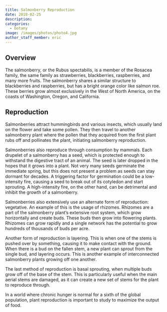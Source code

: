 ```yaml
---
title: Salmonberry Reproduction
date: 2018-02-25
description: 
categories:
  - botany
image: /images/photos/photo4.jpg
author_staff_member: eric
---
```


## Overview  

The salmonberry, or the Rubus spectabilis, is a member of the Rosacea family, the same family as strawberries, blackberries, raspberries, and many more fruits.
The salmonberry shares a similar structure to blackberries and raspberries, but has a bright orange color like salmon roe.
These berries grow almost exclusively in the West of North America, on the coasts of Washington, Oregon, and California.

## Reproduction  

Salmonberries attract hummingbirds and various insects, which usually land on the flower and take some pollen.
They then travel to another salmonberry plant where the pollen that they acquired from the first plant rubs off and pollinates the plant, initiating salmonberry reproduction.

Salmonberries also reproduce through consumption by mammals.
Each drupelet of a salmonberry has a seed, which is protected enough to withstand the digestive tract of an animal.
The seed is later dropped in the hopes that it grows into a plant.
Not very many seeds germinate the immediate spring, but this does not present a problem as seeds can stay dormant for decades.
A triggering factor for germination could be a low-intensity fire, causing a seed to break out of its cotyledon and start sprouting.
A high-intensity fire, on the other hand, can be detrimental and inhibit the growth of a salmonberry.

Salmonberries also extensively use an alternate form of reproduction: vegetative.
An example of this is the usage of rhizomes.
Rhizomes are a part of the salmonberry plant’s extensive root system, which grow horizontally and create buds. 
These buds then grow into flowering plants.
Rhizomes can grow rapidly and a single network has the potential to grow hundreds of thousands of buds per acre.  

Another form of reproduction is layering.
This is when one of the stems is pushed over by something, causing it to make contact with the ground.
When there is a bud on the fallen stem, a new plant can sprout from the single bud, and layering occurs.
This is another example of interconnected salmonberry plants growing off one another.

The last method of reproduction is basal sprouting, when multiple buds grow off of the base of the stem.
This is particularly useful when the main aerial stems are damaged, as it can create a new set of stems for the plant to reproduce through.

In a world where chronic hunger is normal for a sixth of the global population, plant reproduction is important to study to maximize the output of food.

 
